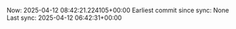 Now: 2025-04-12 08:42:21.224105+00:00 Earliest commit since sync: None Last sync: 2025-04-12 06:42:31+00:00
